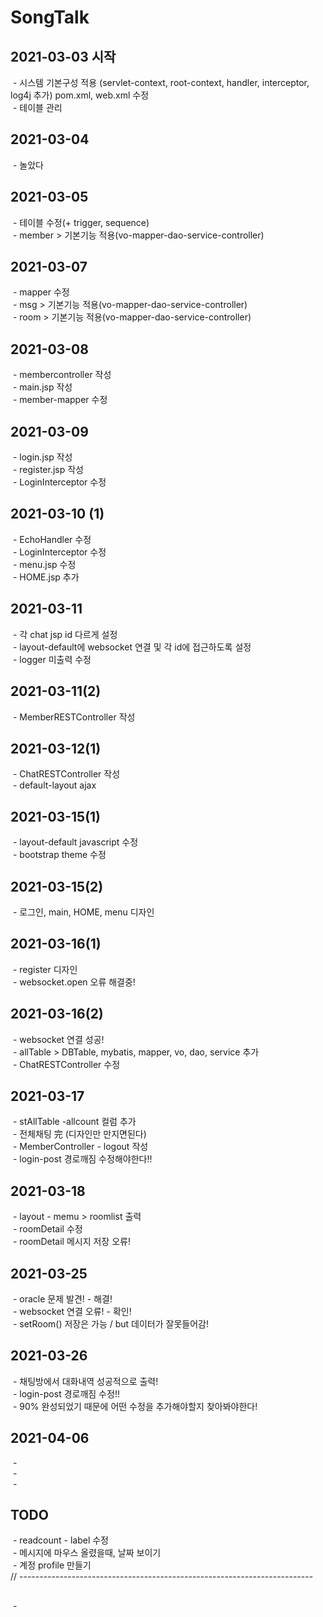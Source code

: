 # SongTalk
<h2>2021-03-03 시작</h2>
   <div>&nbsp;- 시스템 기본구성 적용 (servlet-context, root-context, handler, interceptor, log4j 추가)
            pom.xml, web.xml 수정</div>
   <div>&nbsp;- 테이블 관리</div>

<h2>2021-03-04</h2>
   <div>&nbsp;- 놀았다</div>
   
<h2>2021-03-05</h2>
  <div> &nbsp;- 테이블 수정(+ trigger, sequence)</div>
  <div style="font-color:yellow;"> &nbsp;- member > 기본기능 적용(vo-mapper-dao-service-controller)</p></div>
   
<h2>2021-03-07</h2>
  <div> &nbsp;- mapper 수정</div>
  <div style="font-color:yellow;"> &nbsp;- msg > 기본기능 적용(vo-mapper-dao-service-controller)</div>
  <div style="font-color:yellow;"> &nbsp;- room > 기본기능 적용(vo-mapper-dao-service-controller)</div>

<h2>2021-03-08</h2>
  <div> &nbsp;- membercontroller 작성</div>
  <div> &nbsp;- main.jsp 작성</div>
  <div> &nbsp;- member-mapper 수정</div>
   
<h2>2021-03-09</h2>
  <div> &nbsp;- login.jsp 작성</div>
  <div> &nbsp;- register.jsp 작성</div>
  <div> &nbsp;- LoginInterceptor 수정</div>
   
<h2>2021-03-10 (1)</h2>
  <div>  &nbsp;- EchoHandler 수정 </div>
  <div>  &nbsp;- LoginInterceptor 수정 </div>
  <div>  &nbsp;- menu.jsp 수정 </div>
  <div>  &nbsp;- HOME.jsp 추가</div>

<h2>2021-03-11</h2>
  <div> &nbsp;- 각 chat jsp id 다르게 설정</div>
  <div> &nbsp;- layout-default에 websocket 연결 및 각 id에 접근하도록 설정</div>
  <div style="font-color:blue;"> &nbsp;- logger 미출력 수정</div>
   
<h2>2021-03-11(2)</h2>
  <div> &nbsp;- MemberRESTController 작성</div>
   
<h2>2021-03-12(1)</h2>
  <div> &nbsp;- ChatRESTController 작성</div>
  <div> &nbsp;- default-layout ajax </div>
   
<h2>2021-03-15(1)</h2>
  <div> &nbsp;- layout-default javascript 수정</div>
  <div> &nbsp;- bootstrap theme 수정</div>
   
<h2>2021-03-15(2)</h2>
  <div> &nbsp;- 로그인, main, HOME, menu 디자인 </div>
  
<h2>2021-03-16(1)</h2>
  <div> &nbsp;- register 디자인 </div>
  <div style="font-color:red;"> &nbsp;- websocket.open 오류 해결중!</div>
  
<h2>2021-03-16(2)</h2>
  <div style="font-color:blue;"> &nbsp;- websocket 연결 성공!</div>
  <div style="font-color:yellow;"> &nbsp;- allTable > DBTable, mybatis, mapper, vo, dao, service 추가</div>
  <div> &nbsp;- ChatRESTController 수정</div>
  
<h2>2021-03-17</h2>
  <div> &nbsp;- stAllTable -allcount 컬럼 추가 </div>
  <div> &nbsp;- 전체채팅 完 (디자인만 만지면된다)</div>
  <div> &nbsp;- MemberController - logout 작성</div>
  <div> &nbsp;- login-post 경로깨짐 수정해야한다!!</div> 
  
<h2>2021-03-18</h2>
  <div> &nbsp;- layout - memu > roomlist 출력</div>
  <div> &nbsp;- roomDetail 수정</div>
  <div> &nbsp;- roomDetail 메시지 저장 오류! </div>
  
<h2>2021-03-25</h2>
  <div> &nbsp;- oracle 문제 발견! - 해결! </div>  
  <div> &nbsp;- websocket 연결 오류! - 확인! </div> 
  <div> &nbsp;- setRoom() 저장은 가능 / but 데이터가 잘못들어감! </div>
  
<h2>2021-03-26</h2>
  <div> &nbsp;- 채팅방에서 대화내역 성공적으로 출력!</div>
  <div> &nbsp;- login-post 경로깨짐 수정!! </div>
  
  <div> &nbsp;- 90% 완성되었기 때문에 어떤 수정을 추가해야할지 찾아봐야한다! </div>

<h2>2021-04-06</h2>
  <div> &nbsp;- </div>
  <div> &nbsp;- </div>
  <div> &nbsp;- </div>

<h2>TODO</h2>
  <div> &nbsp;- readcount - label 수정 </div>
  <div> &nbsp;- 메시지에 마우스 올렸을때, 날짜 보이기</div>
  <div> &nbsp;- 계정 profile 만들기</div>
// -------------------------------------------------------------------------
<h2></h2>
  <div> &nbsp;- </div>
